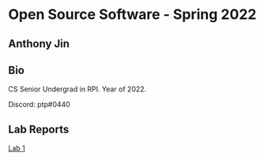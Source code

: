 # Open Source Software - Spring 2022
## Anthony Jin

## Bio
CS Senior Undergrad in RPI. Year of 2022.

Discord: ptp#0440

## Lab Reports
[Lab 1](labs/lab-01/report.md)

